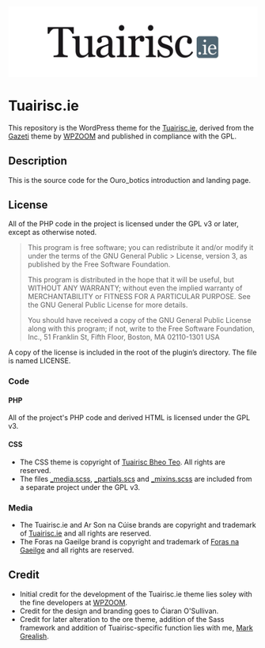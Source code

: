 ![The Tuairisc.ie logo](/assets/images/tuairisc.jpg?raw=true 'Tuairisc.ie')

# Tuairisc.ie
This repository is the WordPress theme for the [Tuairisc.ie](http://www.tuairisc.ie), derived from the [Gazeti](http://www.wpzoom.com/themes/gazeti/) theme by [WPZOOM](http://www.wpzoom.com/) and published in compliance with the GPL.

## Description
This is the source code for the Ouro\_botics introduction and landing page.

## License
All of the PHP code in the project is licensed under the GPL v3 or later, except as otherwise noted.

> This program is free software; you can redistribute it and/or modify it under the terms of the GNU General Public > License, version 3, as published by the Free Software Foundation.
> 
>This program is distributed in the hope that it will be useful, but WITHOUT ANY WARRANTY; without even the implied warranty of MERCHANTABILITY or FITNESS FOR A PARTICULAR PURPOSE. See the GNU General Public License for more details.
> 
> You should have received a copy of the GNU General Public License along with this program; if not, write to the Free Software Foundation, Inc., 51 Franklin St, Fifth Floor, Boston, MA 02110-1301 USA

A copy of the license is included in the root of the plugin’s directory. The file is named LICENSE.

### Code 
#### PHP
All of the project's PHP code and derived HTML is licensed under the GPL v3.

#### CSS
* The CSS theme is copyright of [Tuairisc Bheo Teo](http://www.tuairisc.ie/). All rights are reserved.
* The files [_media.scss](/assets/sass/_media.scss), [_partials.scs](/assets/sass/_partials.scss) and [_mixins.scss](/assets/sass/_mixins.scss) are included from a separate project under the GPL v3.

### Media
* The Tuairisc.ie and Ar Son na Cúise brands are copyright and trademark of [Tuairisc.ie](http://tuairisc.ie/) and all rights are reserved.
* The Foras na Gaeilge brand is copyright and trademark of [Foras na Gaeilge](http://www.gaeilge.ie/) and all rights are reserved.

## Credit
* Initial credit for the development of the Tuairisc.ie theme lies soley with the fine developers at [WPZOOM](http://www.wpzoom.com/).
* Credit for the design and branding goes to Ćiaran O'Sullivan.
* Credit for later alteration to the ore theme, addition of the Sass framework and addition of Tuairisc-specific function lies with me, [Mark Grealish](http://www.bhalash.com).
